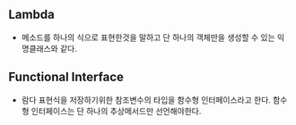 ## Lambda
* 메소드를 하나의 식으로 표현한것을 말하고 단 하나의 객체만을 생성할 수 있는 익명클래스와
같다.

## Functional Interface
* 람다 표현식을 저장하기위한 참조변수의 타입을 함수형 인터페이스라고 한다.
함수형 인터페이스는 단 하나의 추상메서드만 선언해야한다.